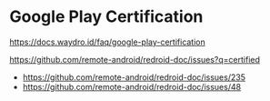 # Google Play Certification
https://docs.waydro.id/faq/google-play-certification

https://github.com/remote-android/redroid-doc/issues?q=certified
- https://github.com/remote-android/redroid-doc/issues/235
- https://github.com/remote-android/redroid-doc/issues/48
